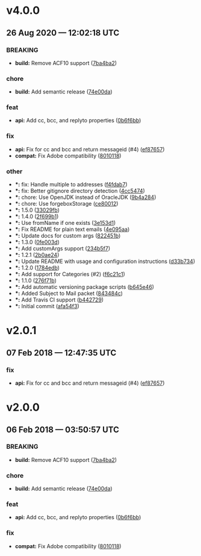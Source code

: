 # v4.0.0
## 26 Aug 2020 — 12:02:18 UTC

### BREAKING

+ __build:__ Remove ACF10 support ([7ba4ba2](https://github.com/elpete/send-grid-protocol/commit/7ba4ba2d7827d1356dccd6f2964849476ebe5a4b))

### chore

+ __build:__ Add semantic release
 ([74e00da](https://github.com/elpete/send-grid-protocol/commit/74e00daa8c171019c046813b0de4d8744776c16f))

### feat

+ __api:__ Add cc, bcc, and replyto properties
 ([0b6f6bb](https://github.com/elpete/send-grid-protocol/commit/0b6f6bbf3b4a0774994975e9179d044d5b1fd08e))

### fix

+ __api:__ Fix for cc and bcc and return messageid (#4) ([ef87657](https://github.com/elpete/send-grid-protocol/commit/ef87657df2eec93adff63292186b8b719b8f8d98))
+ __compat:__ Fix Adobe compatibility
 ([8010118](https://github.com/elpete/send-grid-protocol/commit/801011869f1d1f5718b8da2be082cc3faddd3f72))

### other

+ __\*:__ fix: Handle multiple to addresses
 ([f4fdab7](https://github.com/elpete/send-grid-protocol/commit/f4fdab705dd8afddb4df91707a5d7091d8e4f159))
+ __\*:__ fix: Better gitignore directory detection ([4cc5474](https://github.com/elpete/send-grid-protocol/commit/4cc547496ad8857371594e2e55599227402de533))
+ __\*:__ chore: Use OpenJDK instead of OracleJDK ([9b4a284](https://github.com/elpete/send-grid-protocol/commit/9b4a284cc15280f473466f397735753eb00ba10c))
+ __\*:__ chore: Use forgeboxStorage ([ce80012](https://github.com/elpete/send-grid-protocol/commit/ce80012915fb737ade3f860df41b0564721fd94f))
+ __\*:__ 1.5.0 ([33029fb](https://github.com/elpete/send-grid-protocol/commit/33029fb6a64a2df6fbe6b21bc503f5d38f7ef02e))
+ __\*:__ 1.4.0 ([2f699b1](https://github.com/elpete/send-grid-protocol/commit/2f699b16729a24a7a695f0c038cd8ca173e3324a))
+ __\*:__ Use fromName if one exists ([3e153d1](https://github.com/elpete/send-grid-protocol/commit/3e153d1f3d68a32300859fffba8bc453b0467cb9))
+ __\*:__ Fix README for plain text emails
 ([4e095aa](https://github.com/elpete/send-grid-protocol/commit/4e095aaefca5ec5cca8ddb39157a6a7415376e36))
+ __\*:__ Update docs for custom args
 ([822451b](https://github.com/elpete/send-grid-protocol/commit/822451ba3516b1bb559c225b6b182ae6330102fb))
+ __\*:__ 1.3.0 ([0fe003d](https://github.com/elpete/send-grid-protocol/commit/0fe003d36d0ed58b4732f932b940277b889e7e39))
+ __\*:__ Add customArgs support
 ([234b5f7](https://github.com/elpete/send-grid-protocol/commit/234b5f789861bf8b1d189da895f87acf46406201))
+ __\*:__ 1.2.1 ([2b0ae24](https://github.com/elpete/send-grid-protocol/commit/2b0ae2429835eb6cbded670e1e4c6dad30657c30))
+ __\*:__ Update README with usage and configuration instructions
 ([d33b734](https://github.com/elpete/send-grid-protocol/commit/d33b734baf680380eb7857b0a14c230458965599))
+ __\*:__ 1.2.0 ([1784edb](https://github.com/elpete/send-grid-protocol/commit/1784edbdfd53a8e55616a73fb0e31718b4eae012))
+ __\*:__ Add support for Categories (#2) ([f6c21c1](https://github.com/elpete/send-grid-protocol/commit/f6c21c14d0e63f80615009eeefcc7f68c099120d))
+ __\*:__ 1.1.0 ([276f71b](https://github.com/elpete/send-grid-protocol/commit/276f71bf2d416a5945b2c07fb7ea02a9d40b78a9))
+ __\*:__ Add automatic versioning package scripts
 ([b645e46](https://github.com/elpete/send-grid-protocol/commit/b645e46eb0441ee3681093b791b74ba27ba3964b))
+ __\*:__ Added Subject to Mail packet ([843484c](https://github.com/elpete/send-grid-protocol/commit/843484c633c685fb9fe8e7c75c94ce5187390519))
+ __\*:__ Add Travis CI support
 ([b442729](https://github.com/elpete/send-grid-protocol/commit/b4427290f05803f03305de3cd9e6829699a99ba7))
+ __\*:__ Initial commit
 ([afa54f3](https://github.com/elpete/send-grid-protocol/commit/afa54f33246e30f2e9bc9c99fa9733d19761142e))


# v2.0.1
## 07 Feb 2018 — 12:47:35 UTC

### fix

+ __api:__ Fix for cc and bcc and return messageid (#4) ([ef87657](https://github.com/elpete/send-grid-protocol/commit/ef87657df2eec93adff63292186b8b719b8f8d98))


# v2.0.0
## 06 Feb 2018 — 03:50:57 UTC

### BREAKING

+ __build:__ Remove ACF10 support ([7ba4ba2](https://github.com/elpete/send-grid-protocol/commit/7ba4ba2d7827d1356dccd6f2964849476ebe5a4b))

### chore

+ __build:__ Add semantic release ([74e00da](https://github.com/elpete/send-grid-protocol/commit/74e00daa8c171019c046813b0de4d8744776c16f))

### feat

+ __api:__ Add cc, bcc, and replyto properties ([0b6f6bb](https://github.com/elpete/send-grid-protocol/commit/0b6f6bbf3b4a0774994975e9179d044d5b1fd08e))

### fix

+ __compat:__ Fix Adobe compatibility ([8010118](https://github.com/elpete/send-grid-protocol/commit/801011869f1d1f5718b8da2be082cc3faddd3f72))
